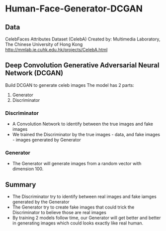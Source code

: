 # Human-Face-Generator-DCGAN

## Data
CelebFaces Attributes Dataset (CelebA)
Created by: Multimedia Laboratory, The Chinese University of Hong Kong
http://mmlab.ie.cuhk.edu.hk/projects/CelebA.html

## Deep Convolution Generative Adversarial Neural Network (DCGAN)

Build DCGAN to generate celeb images
The model has 2 parts:
1. Generator
2. Discriminator

### Discriminator
- A Convolution Network to identify between the true images and fake images
- We trained the Discriminator by the true images - data, and fake images - images generated by Generator

### Generator
- The Generator will generate images from a random vector with dimension 100.


## Summary
- The Discriminator try to identify between real images and fake iamges generated by the Generator
- The Generator try to create fake images that could trick the Discriminator to believe those are real images
- By training 2 models follow time, our Generator will get better and better in generating images which could looks exactly like real human. 
